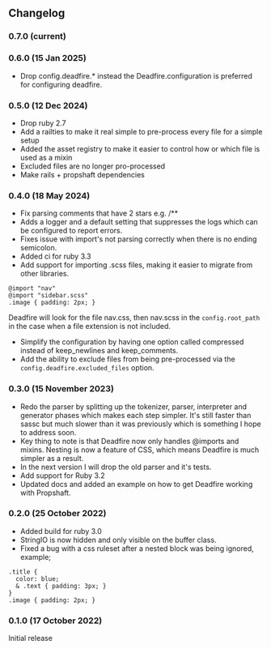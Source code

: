 ## Changelog
### 0.7.0 (current)

### 0.6.0 (15 Jan 2025)
- Drop config.deadfire.* instead the Deadfire.configuration is preferred for configuring deadfire.

### 0.5.0 (12 Dec 2024)
- Drop ruby 2.7
- Add a railties to make it real simple to pre-process every file for a simple setup
- Added the asset registry to make it easier to control how or which file is used as a mixin
- Excluded files are no longer pro-processed
- Make rails + propshaft dependencies

### 0.4.0 (18 May 2024)
- Fix parsing comments that have 2 stars e.g. /**
- Adds a logger and a default setting that suppresses the logs which can be configured to report errors.
- Fixes issue with import's not parsing correctly when there is no ending semicolon.
- Added ci for ruby 3.3
- Add support for importing .scss files, making it easier to migrate from other libraries.
```
@import "nav"
@import "sidebar.scss"
.image { padding: 2px; }
```
Deadfire will look for the file nav.css, then nav.scss in the `config.root_path` in the case when a file extension is not included.

- Simplify the configuration by having one option called compressed instead of keep_newlines and keep_comments.
- Add the ability to exclude files from being pre-processed via the `config.deadfire.excluded_files` option.

### 0.3.0 (15 November 2023)

- Redo the parser by splitting up the tokenizer, parser, interpreter and generator phases which makes each step simpler. It's still faster than sassc but much slower than it was previously which is something I hope to address soon.
- Key thing to note is that Deadfire now only handles @imports and mixins. Nesting is now a feature of CSS, which means Deadfire is much simpler as a result.
- In the next version I will drop the old parser and it's tests.
- Add support for Ruby 3.2
- Updated docs and added an example on how to get Deadfire working with Propshaft.

### 0.2.0 (25 October 2022)

- Added build for ruby 3.0
- StringIO is now hidden and only visible on the buffer class.
- Fixed a bug with a css ruleset after a nested block was being ignored, example;
```
.title {
  color: blue;
  & .text { padding: 3px; }
}
.image { padding: 2px; }
```

### 0.1.0 (17 October 2022)

Initial release
